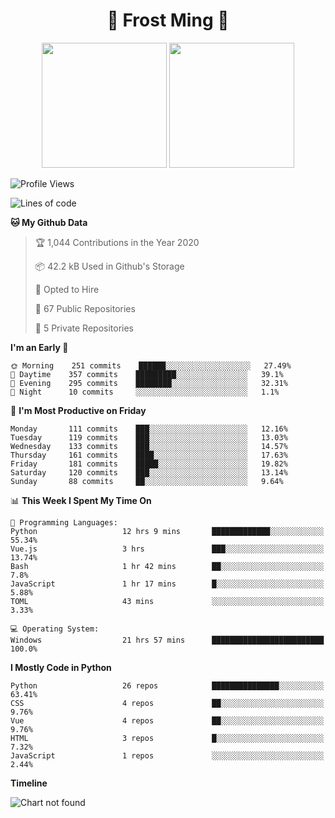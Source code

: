 <h1 align="center">🦄 Frost Ming 🐍</h1>

<p align="center">
  <img height="200" src="https://github-readme-stats.vercel.app/api?username=frostming&show_icons=true&theme=dracula&include_all_commits=true" />
  <img height="200" src="https://github-readme-stats.vercel.app/api/top-langs/?username=frostming&theme=dracula&show_icons=true" />
</p>

<!--START_SECTION:waka-->
![Profile Views](http://img.shields.io/badge/Profile%20Views-21-blue)

![Lines of code](https://img.shields.io/badge/From%20Hello%20World%20I%27ve%20Written-12.0%20million%20lines%20of%20code-blue)

**🐱 My Github Data** 

> 🏆 1,044 Contributions in the Year 2020
 > 
> 📦 42.2 kB Used in Github's Storage 
 > 
> 💼 Opted to Hire
 > 
> 📜 67 Public Repositories
 > 
> 🔑 5 Private Repositories 

**I'm an Early 🐤** 

```text
🌞 Morning    251 commits    ██████░░░░░░░░░░░░░░░░░░░   27.49% 
🌆 Daytime    357 commits    █████████░░░░░░░░░░░░░░░░   39.1% 
🌃 Evening    295 commits    ████████░░░░░░░░░░░░░░░░░   32.31% 
🌙 Night      10 commits     ░░░░░░░░░░░░░░░░░░░░░░░░░   1.1%

```
📅 **I'm Most Productive on Friday** 

```text
Monday       111 commits    ███░░░░░░░░░░░░░░░░░░░░░░   12.16% 
Tuesday      119 commits    ███░░░░░░░░░░░░░░░░░░░░░░   13.03% 
Wednesday    133 commits    ███░░░░░░░░░░░░░░░░░░░░░░   14.57% 
Thursday     161 commits    ████░░░░░░░░░░░░░░░░░░░░░   17.63% 
Friday       181 commits    █████░░░░░░░░░░░░░░░░░░░░   19.82% 
Saturday     120 commits    ███░░░░░░░░░░░░░░░░░░░░░░   13.14% 
Sunday       88 commits     ██░░░░░░░░░░░░░░░░░░░░░░░   9.64%

```


📊 **This Week I Spent My Time On** 

```text
💬 Programming Languages: 
Python                   12 hrs 9 mins       █████████████░░░░░░░░░░░░   55.34% 
Vue.js                   3 hrs               ███░░░░░░░░░░░░░░░░░░░░░░   13.74% 
Bash                     1 hr 42 mins        ██░░░░░░░░░░░░░░░░░░░░░░░   7.8% 
JavaScript               1 hr 17 mins        █░░░░░░░░░░░░░░░░░░░░░░░░   5.88% 
TOML                     43 mins             ░░░░░░░░░░░░░░░░░░░░░░░░░   3.33%

💻 Operating System: 
Windows                  21 hrs 57 mins      █████████████████████████   100.0%

```

**I Mostly Code in Python** 

```text
Python                   26 repos            ███████████████░░░░░░░░░░   63.41% 
CSS                      4 repos             ██░░░░░░░░░░░░░░░░░░░░░░░   9.76% 
Vue                      4 repos             ██░░░░░░░░░░░░░░░░░░░░░░░   9.76% 
HTML                     3 repos             █░░░░░░░░░░░░░░░░░░░░░░░░   7.32% 
JavaScript               1 repos             ░░░░░░░░░░░░░░░░░░░░░░░░░   2.44%

```


**Timeline**

![Chart not found](https://github.com/frostming/frostming/blob/master/charts/bar_graph.png) 


<!--END_SECTION:waka-->
